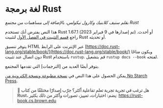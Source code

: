 # لغة برمجة Rust

*بقلم ستيف كلابنيك وكارول نيكولس، بالإضافة إلى مساهمات من مجتمع Rust*

هذا النص يفترض أنك تستخدم Rust 1.67.1 (تم إصدارها في 9 فبراير 2023) أو أحدث. راجع [قسم التثبيت في الفصل الأول][install]<!-- تجاهل -->
لتثبيت Rust أو تحديثه.

يتوفر تنسيق HTML عبر الإنترنت على الرابط
[https://doc.rust-lang.org/stable/book/](https://doc.rust-lang.org/stable/book/)
ويكون متاحًا دون اتصال عند تثبيت Rust باستخدام `rustup`. قم بتشغيل `rustup docs
--book` لفتحه.

يتوفر أيضًا العديد من [الترجمات] التي تقدمها المجتمع.

يمكن الحصول على هذا النص في [نسخة مطبوعة ونسخة إلكترونية من No Starch
Press][nsprust].

[install]: ch01-01-installation.html
[editions]: appendix-05-editions.html
[nsprust]: https://nostarch.com/rust-programming-language-2nd-edition
[translations]: appendix-06-translation.html

> **🚨 هل ترغب في تجربة تجربة تعلم تفاعلية أكثر؟ جرّب إصدارًا مختلفًا من كتاب Rust، يضم: اختبارات، تمييز، تصورات وأكثر من ذلك بكثير**: <https://rust-book.cs.brown.edu>